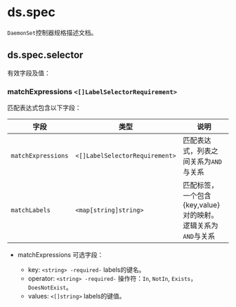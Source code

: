 # ds.spec

`DaemonSet`控制器规格描述文档。

## ds.spec.selector

有效字段及值：

### matchExpressions `<[]LabelSelectorRequirement>`

匹配表达式包含以下字段：

|字段|类型|说明|
|----|----|----|
|`matchExpressions`|`<[]LabelSelectorRequirement>`|匹配表达式，列表之间关系为`AND`与关系|
|`matchLabels`|`<map[string]string>`|匹配标签，一个包含 {key,value} 对的映射。逻辑关系为`AND`与关系|

- matchExpressions 可选字段：

  - key: `<string> -required-` labels的键名。
  - operator: `<string> -required-` 操作符：`In`, `NotIn`, `Exists`，`DoesNotExist`。
  - values: `<[]string>` labels的键值。
